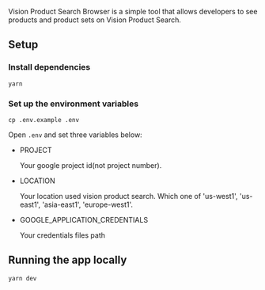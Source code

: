 Vision Product Search Browser is a simple tool that allows developers to see products and product sets on Vision Product Search.

## Setup

### Install dependencies

```
yarn
```

### Set up the environment variables

```
cp .env.example .env
```

Open `.env` and set three variables below:

- PROJECT

    Your google project id(not project number).

- LOCATION

    Your location used vision product search. Which one of 'us-west1', 'us-east1', 'asia-east1', 'europe-west1'.

- GOOGLE_APPLICATION_CREDENTIALS

    Your credentials files path

## Running the app locally

```
yarn dev
```
